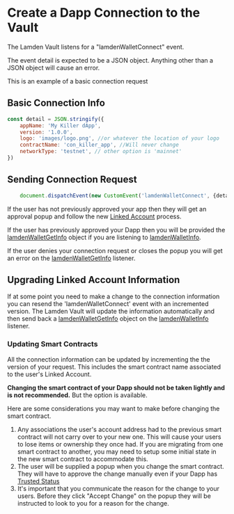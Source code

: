 # Create a Dapp Connection to the Vault

The Lamden Vault listens for a "lamdenWalletConnect" event.

The event detail is expected to be a JSON object.  Anything other than a JSON object will cause an error.

This is an example of a basic connection request
## Basic Connection Info
```javascript
const detail = JSON.stringify({
    appName: 'My Killer dApp',
    version: '1.0.0',
    logo: 'images/logo.png', //or whatever the location of your logo
    contractName: 'con_killer_app', //Will never change
    networkType: 'testnet', // other option is 'mainnet'
})
```

## Sending Connection Request
```javascript
    document.dispatchEvent(new CustomEvent('lamdenWalletConnect', {detail}));
```

If the user has not previously approved your app then they will get an approval popup and follow the new <u>[Linked Account](/docs/wallet/accounts_linked_overview)</u> process.

If the user has previously approved your Dapp then you will be provided the <u>[lamdenWalletGetInfo](/docs/develop/wallet_api/get_wallet_info)</u> object if you are listening to <u>[lamdenWalletInfo](/docs/develop/wallet_api/get_wallet_info)</u>.

If the user denies your connection request or closes the popup you will get an error on the <u>[lamdenWalletGetInfo](/docs/develop/wallet_api/get_wallet_info)</u> listener.


## Upgrading Linked Account Information
If at some point you need to make a change to the connection information you can resend the 'lamdenWalletConnect' event with an incremented version. The Lamden Vault will update the information automatically and then send back a <u>[lamdenWalletGetInfo](/docs/develop/wallet_api/get_wallet_info)</u> object on the <u>[lamdenWalletInfo](/docs/develop/wallet_api/get_wallet_info)</u> listener.

### Updating Smart Contracts
All the connection information can be updated by incrementing the the version of your request. This includes the smart contract name associated to the user's Linked Account.  

**Changing the smart contract of your Dapp should not be taken lightly and is not recommended.**  But the option is available. 

Here are some considerations you may want to make before changing the smart contract.
1. Any associations the user's account address had to the previous smart contract will not carry over to your new one.  This will cause your users to lose items or ownership they once had. If you are migrating from one smart contract to another, you may need to setup some initial state in the new smart contract to accommodate this. 
2. The user will be supplied a popup when you change the smart contract. They will have to approve the change manually even if your Dapp has <u>[Trusted Status](/docs/wallet/accounts_linked_create#make-account-trusted)</u>
3. It's important that you communicate the reason for the change to your users. Before they click "Accept Change" on the popup they will be instructed to look to you for a reason for the change.

```